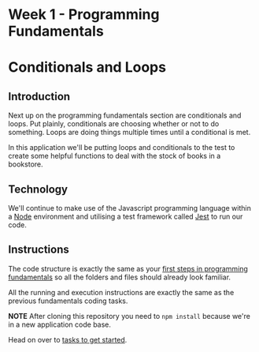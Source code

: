 # Week 1 - Programming Fundamentals

# Conditionals and Loops

## Introduction

Next up on the programming fundamentals section are conditionals and loops. Put plainly, conditionals are choosing whether or not to do something. Loops are doing things multiple times until a conditional is met.

In this application we'll be putting loops and conditionals to the test to create some helpful functions to deal with the stock of books in a bookstore.

## Technology

We'll continue to make use of the Javascript programming language within a [Node](https://nodejs.org/en/) environment and utilising a test framework called [Jest](https://jestjs.io/en/) to run our code.

## Instructions

The code structure is exactly the same as your [first steps in programming fundamentals](https://github.com/techreturners/javascript_fundamentals_001) so all the folders and files should already look familiar.

All the running and execution instructions are exactly the same as the previous fundamentals coding tasks.

**NOTE** After cloning this repository you need to `npm install` because we're in a new application code base.

Head on over to [tasks to get started](./docs/TASKS.md).
